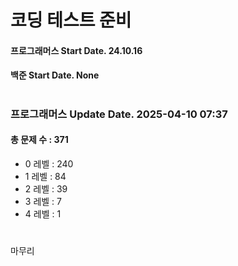 # 코딩 테스트 준비

#### 프로그래머스 Start Date. 24.10.16
#### 백준 Start Date. None

# 
### 프로그래머스 Update Date. 2025-04-10 07:37
#### 총 문제 수 : 371
- 0 레벨 : 240
- 1 레벨 : 84
- 2 레벨 : 39
- 3 레벨 : 7
- 4 레벨 : 1

# 
마무리

# 
